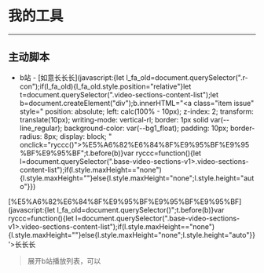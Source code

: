 # 我的工具

---

## 主动脚本
- b站 - [如意长长长](javascript:{let l_fa_old=document.querySelector(".r-con");if(l_fa_old){l_fa_old.style.position="relative"}let t=document.querySelector(".video-sections-content-list");let b=document.createElement("div");b.innerHTML="<a class=\"item issue\" style=\" position: absolute; left: calc(100% - 10px); z-index: 2; transform: translate(10px); writing-mode: vertical-rl; border: 1px solid var(--line_regular); background-color: var(--bg1_float); padding: 10px; border-radius: 8px; display: block; \" onclick=\"ryccc()\">%E5%A6%82%E6%84%8F%E9%95%BF%E9%95%BF%E9%95%BF</a>";t.before(b)}var ryccc=function(){let l=document.querySelector(".base-video-sections-v1>.video-sections-content-list");if(l.style.maxHeight=="none"){l.style.maxHeight=""}else{l.style.maxHeight="none";l.style.height="auto"}})

[%E5%A6%82%E6%84%8F%E9%95%BF%E9%95%BF%E9%95%BF](javascript:{let l_fa_old=document.querySelector()";t.before(b)}var ryccc=function(){let
l=document.querySelector(".base-video-sections-v1>.video-sections-content-list");if(l.style.maxHeight=="none"){l.style.maxHeight=""}else{l.style.maxHeight="none";l.style.height="auto"}}'>长长长</a>
 
> 展开b站播放列表，可以